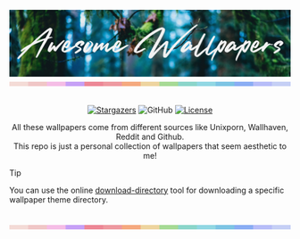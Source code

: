 <p align="center">
  <img alt="GitHub" src="https://raw.githubusercontent.com/asrarsyed/wallpapers/main/assets/github_badge.jpg">
  <img src="https://raw.githubusercontent.com/asrarsyed/wallpapers/main/assets/bar.png">
</p>

<p align="center"><br>
  <a href="https://github.com/asrarsyed/wallpapers/stargazers"> <img alt="Stargazers" src="https://img.shields.io/github/stars/asrarsyed/wallpapers?style=for-the-badge&logo=starship&color=B5E8E0&logoColor=D9E0EE&labelColor=302D41"></a>
  <img alt="GitHub" src="https://img.shields.io/github/directory-file-count/asrarsyed/wallpapers/All?style=for-the-badge&label=Wallpapers&color=B5E8E0&labelColor=302D41">
  <a href="https://mit-license.org/"> <img alt="License" src="https://img.shields.io/badge/License-MIT-blue.svg?style=for-the-badge&color=B5E8E0&logoColor=D9E0EE&labelColor=302D41"></a>
</p>

<p align="center">
  All these wallpapers come from different sources like Unixporn, Wallhaven, Reddit and Github.<br>
  This repo is just a personal collection of wallpapers that seem aesthetic to me!<br>
</p>

> [!TIP]
> You can use the online [download-directory](https://download-directory.github.io/) tool for downloading a specific wallpaper theme directory.

<br>
<img src="https://raw.githubusercontent.com/asrarsyed/wallpapers/main/assets/bar.png">
